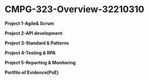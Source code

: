# CMPG-323-Overview-32210310
**Project 1-Agile& Scrum**

**Project 2-API development**

**Project 3-Standard & Patterns**

**Project 4-Testing & RPA**

**Project 5-Reporting & Monitoring**

**Portfilo of Evidence(PoE)**

